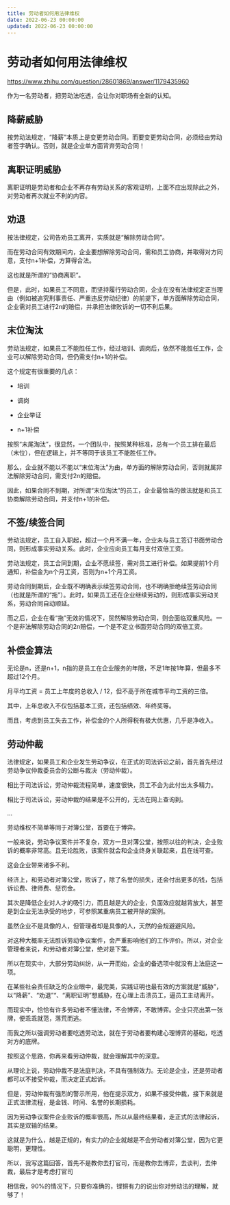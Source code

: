 ```yaml
---
title: 劳动者如何用法律维权
date: 2022-06-23 00:00:00
updated: 2022-06-23 00:00:00
---
```


# 劳动者如何用法律维权

https://www.zhihu.com/question/28601869/answer/1179435960

作为一名劳动者，把劳动法吃透，会让你对职场有全新的认知。

## 降薪威胁

按劳动法规定，“降薪”本质上是变更劳动合同。而要变更劳动合同，必须经由劳动者签字确认。否则，就是企业单方面背弃劳动合同！

## 离职证明威胁

离职证明是劳动者和企业不再存有劳动关系的客观证明，上面不应出现除此之外，对劳动者再次就业不利的内容。

## 劝退

按法律规定，公司告劝员工离开，实质就是“解除劳动合同”。

而在劳动合同有效期间内，企业要想解除劳动合同，需和员工协商，并取得对方同意，支付n+1补偿，方算得合法。

这也就是所谓的“协商离职”。

但是，此时，如果员工不同意，而坚持履行劳动合同，企业在没有法律规定正当理由（例如被追究刑事责任、严重违反劳动纪律）的前提下，单方面解除劳动合同，企业需对员工进行2n的赔偿，并承担法律败诉的一切不利后果。

## 末位淘汰

劳动法规定，如果员工不能胜任工作，经过培训、调岗后，依然不能胜任工作，企业可以解除劳动合同，但仍需支付n+1的补偿。

这个规定有很重要的几点：
* 培训

* 调岗

* 企业举证

* n+1补偿

按照“末尾淘汰”，很显然，一个团队中，按照某种标准，总有一个员工排在最后（末位），但在逻辑上，并不等同于该员工不能胜任工作。

那么，企业就不能以不能以“末位淘汰”为由，单方面的解除劳动合同，否则就属非法解除劳动合同，需支付2n的赔偿。

因此，如果合同不到期，对所谓“末位淘汰”的员工，企业最恰当的做法就是和员工协商解除劳动合同，并支付n+1的补偿。

## 不签/续签合同

劳动法规定，员工自入职起，超过一个月不满一年，企业未与员工签订书面劳动合同，则形成事实劳动关系。此时，企业应向员工每月支付双倍工资。

劳动法规定，员工合同到期，企业不愿续签，需对员工进行补偿。如果提前1个月通知，补偿金为n个月工资，否则为n+1个月工资。

劳动合同到期后，企业既不明确表示续签劳动合同，也不明确拒绝续签劳动合同（也就是所谓的“拖”）。此时，如果员工还在企业继续劳动的，则形成事实劳动关系，劳动合同自动顺延。

而之后，企业在看“拖”无效的情况下，贸然解除劳动合同，则会面临双重风险。一个是非法解除劳动合同的2n赔偿，一个是不定立书面劳动合同的双倍工资。

## 补偿金算法

无论是n，还是n+1，n指的是员工在企业服务的年限，不足1年按1年算，但最多不超过12个月。

月平均工资 = 员工上年度的总收入 / 12，但不高于所在城市平均工资的三倍。

其中，上年总收入不仅包括基本工资，还包括绩效、年终奖等。

而且，考虑到员工失去工作，补偿金的个人所得税有极大优惠，几乎是净收入。

## 劳动仲裁

法律规定，如果员工和企业发生劳动争议，在正式的司法诉讼之前，首先首先经过劳动争议仲裁委员会的公断与裁决（劳动仲裁）。

相比于司法诉讼，劳动仲裁流程简单，速度很快，员工不会为此付出太多精力。

相比于司法诉讼，劳动仲裁的结果是不公开的，无法在网上查询到。

…

劳动维权不简单等同于对簿公堂，首要在于博弈。

一般来说，劳动争议案件并不复杂，双方一旦对薄公堂，按照以往的判决，企业败诉的概率非常高。且无论胜败，该案件就会和企业终身关联起来，且在线可查。

这会企业带来诸多不利。

经济上，和劳动者对簿公堂，败诉了，除了名誉的损失，还会付出更多的钱，包括诉讼费、律师费、惩罚金。

其次是降低企业对人才的吸引力，而且越是大的企业，负面效应就越背放大，甚至是到企业无法承受的地步，可参照某重病员工被开除的案例。

虽然企业不是具像的人，但管理者却是具像的人，天然的会规避避风险。

对这种大概率无法胜诉劳动争议案件，会严重影响他们的工作评价。所以，对企业管理者来说，和劳动者对簿公堂，绝对是下策。

所以在现实中，大部分劳动纠纷，从一开而始，企业的备选项中就没有上法庭这一项。

在某些社会责任缺乏的企业眼中，最完美，实践证明也最有效的方案就是“威胁”，以“降薪”、“劝退”“、“离职证明”想威胁，在心理上击溃员工，逼员工主动离开。

而现实中，恰恰有许多劳动者不懂法律，不会博弈，不敢博弈。企业只亮出第一张牌，便乖乖就范，落荒而逃。

而我之所以强调劳动者要吃透劳动法，就在于劳动者要构建心理博弈的基础，吃透对方的底牌。

按照这个思路，你再来看劳动仲裁，就会理解其中的深意。

从理论上说，劳动仲裁不是法庭判决，不具有强制效力。无论是企业，还是劳动者都可以不接受仲裁，而决定正式起诉。

但是，劳动仲裁有强烈的警示所用，他在提示双方，如果不接受仲裁，接下来就是正式法律流程，是金钱、时间、名誉的长期损耗。

因为劳动争议案件企业败诉的概率很高，所以从最终结果看，走正式的法律起诉，其实是双输的结果。

这就是为什么，越是正规的，有实力的企业就越是不会劳动者对簿公堂，因为它更聪明，更理性。

所以，我写这篇回答，首先不是教你去打官司，而是教你去博弈，去谈判，去仲裁，最后才是考虑打官司

相信我，90%的情况下，只要你准确的，铿锵有力的说出你对劳动法的理解，就够了！
